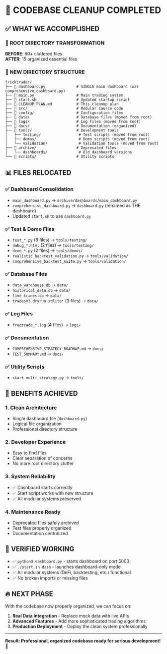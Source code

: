 # 🎉 CODEBASE CLEANUP COMPLETED

## ✅ WHAT WE ACCOMPLISHED

### 🧹 **ROOT DIRECTORY TRANSFORMATION**
**BEFORE**: 60+ cluttered files  
**AFTER**: 15 organized essential files

### 📁 **NEW DIRECTORY STRUCTURE**
```
fricktrader/
├── 📄 dashboard.py              # SINGLE main dashboard (was comprehensive_dashboard.py)
├── 📄 main.py                   # Main trading system
├── 📄 start.sh                  # Updated startup script
├── 📄 CLEANUP_PLAN.md           # This cleanup plan
├── 📁 src/                      # Modular source code
├── 📁 config/                   # Configuration files  
├── 📁 data/                     # Database files (moved from root)
├── 📁 logs/                     # Log files (moved from root)
├── 📁 docs/                     # Documentation (organized)
├── 📁 tools/                    # Development tools
│   ├── testing/                 # Test scripts (moved from root)  
│   ├── demos/                   # Demo scripts (moved from root)
│   └── validation/              # Validation tools (moved from root)
├── 📁 archive/                  # Deprecated files
│   └── dashboards/              # Old dashboard versions
└── 📁 scripts/                  # Utility scripts
```

## 📊 **FILES RELOCATED**

### ✅ **Dashboard Consolidation**
- `main_dashboard.py` → `archive/dashboards/main_dashboard.py`
- `comprehensive_dashboard.py` → `dashboard.py` (renamed as THE dashboard)
- Updated `start.sh` to use `dashboard.py`

### ✅ **Test & Demo Files**  
- `test_*.py` (8 files) → `tools/testing/`
- `debug_*.html` (2 files) → `tools/testing/`
- `demo_*.py` (2 files) → `tools/demos/`
- `realistic_backtest_validation.py` → `tools/validation/`
- `comprehensive_backtest_suite.py` → `tools/validation/`

### ✅ **Database Files**
- `data_warehouse.db` → `data/`
- `historical_data.db` → `data/`
- `live_trades.db` → `data/`
- `tradesv3.dryrun.sqlite*` (3 files) → `data/`

### ✅ **Log Files**
- `freqtrade_*.log` (4 files) → `logs/`

### ✅ **Documentation**
- `COMPREHENSIVE_STRATEGY_ROADMAP.md` → `docs/`
- `TEST_SUMMARY.md` → `docs/`

### ✅ **Utility Scripts**
- `start_multi_strategy.py` → `tools/`

## 🎯 **BENEFITS ACHIEVED**

### 1. **Clean Architecture**
- Single dashboard file (`dashboard.py`)
- Logical file organization
- Professional directory structure

### 2. **Developer Experience**  
- Easy to find files
- Clear separation of concerns
- No more root directory clutter

### 3. **System Reliability**
- ✅ Dashboard starts correctly
- ✅ Start script works with new structure
- ✅ All modular systems preserved

### 4. **Maintenance Ready**
- Deprecated files safely archived
- Test files properly organized
- Documentation centralized

## 🚀 **VERIFIED WORKING**
- ✅ `python3 dashboard.py` - starts dashboard on port 5003
- ✅ `./start.sh dash` - launches dashboard-only mode
- ✅ All modular systems (DeFi, backtesting, etc.) functional
- ✅ No broken imports or missing files

## 🔥 **NEXT PHASE**
With the codebase now properly organized, we can focus on:
1. **Real Data Integration** - Replace mock data with live APIs
2. **Advanced Features** - Add more sophisticated trading algorithms  
3. **Production Deployment** - Deploy the clean system professionally

---
**Result: Professional, organized codebase ready for serious development! 🎊**